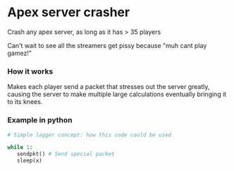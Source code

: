 # Apex server crasher
Crash any apex server, as long as it has > 35 players

Can't wait to see all the streamers get pissy because 
"muh cant play gamez!"

### How it works
Makes each player send a packet that stresses out the server greatly, causing the server to
make multiple large calculations eventually bringing it to its knees.

### Example in python
```python
# Simple lagger concept: how this code could be used

while 1:
   sendpkt() # Send special packet
   sleep(x)
```

